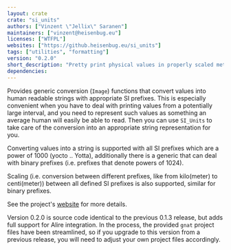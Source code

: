 ```yaml
---
layout: crate
crate: "si_units"
authors: ["Vinzent \"Jellix\" Saranen"]
maintainers: ["vinzent@heisenbug.eu"]
licenses: ["WTFPL"]
websites: ["https://github.heisenbug.eu/si_units"]
tags: ["utilities", "formatting"]
version: "0.2.0"
short_description: "Pretty print physical values in properly scaled metric (SI) units."
dependencies: 
---
```

Provides generic conversion (`Image`) functions that convert values into human
readable strings with appropriate SI prefixes. This is especially convenient
when you have to deal with printing values from a potentially large interval,
and you need to represent such values as something an average human will
easily be able to read. Then you can use `SI_Units` to take care of the
conversion into an appropriate string representation for you.

Converting values into a string is supported with all SI prefixes which are a
power of 1000 (yocto .. Yotta), additionally there is a generic that can deal
with binary prefixes (i.e. prefixes that denote powers of 1024).

Scaling (i.e. conversion between different prefixes, like from kilo(meter) to
centi(meter)) between all defined SI prefixes is also supported, similar for
binary prefixes.

See the project's [website](https://github.heisenbug.eu/si_units) for more
details.

Version 0.2.0 is source code identical to the previous 0.1.3 release, but adds
full support for Alire integration. In the process, the provided `gnat` project
files have been streamlined, so if you upgrade to this version from a previous
release, you will need to adjust your own project files accordingly.


